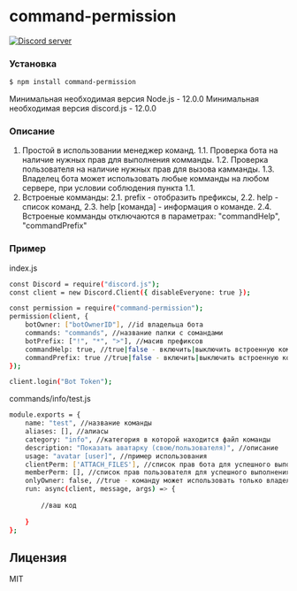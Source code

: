 # command-permission

[![Discord server](https://img.shields.io/discord/528690317679919116?color=7289da&logo=discord&logoColor=white)](https://discord.gg/8NGtwN9)

### Установка

```sh
$ npm install command-permission
```
Минимальная необходимая версия Node.js - 12.0.0
Минимальная необходимая версия discord.js - 12.0.0

### Описание

1. Простой в использовании менеджер команд.
1.1. Проверка бота на наличие нужных прав для выполнения комманды.
1.2. Проверка пользователя на наличие нужных прав для вызова камманды.
1.3. Владелец бота может использовать любые комманды на любом сервере, при условии соблюдения пункта 1.1.
2. Встроеные комманды: 
2.1. prefix - отобразить префиксы,
2.2. help - список команд,
2.3. help [команда] - информация о команде.
2.4. Встроеные комманды отключаются в параметрах: "commandHelp", "commandPrefix" 

### Пример
index.js
```sh
const Discord = require("discord.js");
const client = new Discord.Client({ disableEveryone: true });

const permission = require("command-permission");
permission(client, {
    botOwner: ["botOwnerID"], //id владельца бота
    commands: "commands", //название папки с сомандами
    botPrefix: ["!", "*", ">"], //масив префиксов
    commandHelp: true, //true|false - включить|выключить встроенную команду help
    commandPrefix: true //true|false - включить|выключить встроенную команду prefix
});

client.login("Bot Token");
```

commands/info/test.js
```sh
module.exports = {
    name: "test", //название команды
    aliases: [], //алиасы
    category: "info", //категория в которой находится файл команды
    description: "Показать аватарку (свою/пользователя)", //описание
    usage: "avatar [user]", //пример использования
    clientPerm: ['ATTACH_FILES'], //список прав бота для успешного выполнения команды
    memberPerm: [], //список прав пользователя для успешного выполнения команды
    onlyOwner: false, //true - команду может использовать только владелец бота
    run: async(client, message, args) => {
        
        //ваш код
        
    }
};
```
Лицензия
----

MIT